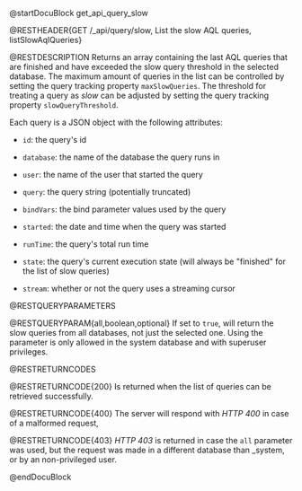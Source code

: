 
@startDocuBlock get_api_query_slow

@RESTHEADER{GET /_api/query/slow, List the slow AQL queries, listSlowAqlQueries}

@RESTDESCRIPTION
Returns an array containing the last AQL queries that are finished and
have exceeded the slow query threshold in the selected database.
The maximum amount of queries in the list can be controlled by setting
the query tracking property `maxSlowQueries`. The threshold for treating
a query as *slow* can be adjusted by setting the query tracking property
`slowQueryThreshold`.

Each query is a JSON object with the following attributes:

- `id`: the query's id

- `database`: the name of the database the query runs in

- `user`: the name of the user that started the query

- `query`: the query string (potentially truncated)

- `bindVars`: the bind parameter values used by the query

- `started`: the date and time when the query was started

- `runTime`: the query's total run time

- `state`: the query's current execution state (will always be "finished"
  for the list of slow queries)

- `stream`: whether or not the query uses a streaming cursor

@RESTQUERYPARAMETERS

@RESTQUERYPARAM{all,boolean,optional}
If set to `true`, will return the slow queries from all databases, not just
the selected one.
Using the parameter is only allowed in the system database and with superuser
privileges.

@RESTRETURNCODES

@RESTRETURNCODE{200}
Is returned when the list of queries can be retrieved successfully.

@RESTRETURNCODE{400}
The server will respond with *HTTP 400* in case of a malformed request,

@RESTRETURNCODE{403}
*HTTP 403* is returned in case the `all` parameter was used, but the request
was made in a different database than _system, or by an non-privileged user.

@endDocuBlock
